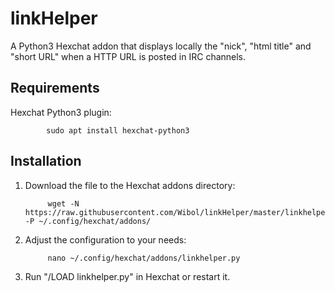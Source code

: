 # linkHelper
A Python3 Hexchat addon that displays locally the "nick", "html title" and "short URL" when a HTTP URL is posted in IRC channels.

## Requirements
Hexchat Python3 plugin:

            sudo apt install hexchat-python3

## Installation
1. Download the file to the Hexchat addons directory:

            wget -N https://raw.githubusercontent.com/Wibol/linkHelper/master/linkhelper.py -P ~/.config/hexchat/addons/

2. Adjust the configuration to your needs:

            nano ~/.config/hexchat/addons/linkhelper.py

3. Run "/LOAD linkhelper.py" in Hexchat or restart it.
